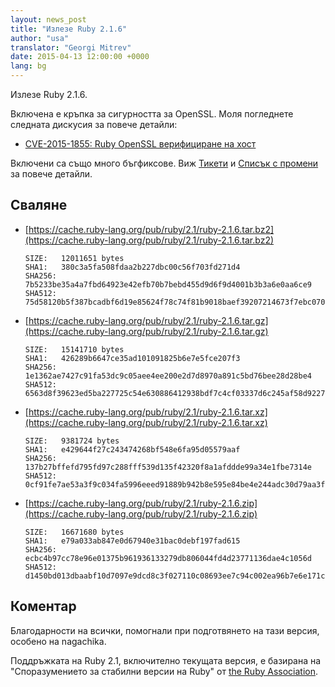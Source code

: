 ```yaml
---
layout: news_post
title: "Излезе Ruby 2.1.6"
author: "usa"
translator: "Georgi Mitrev"
date: 2015-04-13 12:00:00 +0000
lang: bg
---
```


Излезе Ruby 2.1.6.

Включена е кръпка за сигурността за OpenSSL. Моля погледнете следната
дискусия за повече детайли:

* [CVE-2015-1855: Ruby OpenSSL верифициране на хост](https://www.ruby-lang.org/bg/news/2015/04/13/ruby-openssl-hostname-matching-vulnerability/)

Включени са също много бъгфиксове.
Виж [Тикети](https://bugs.ruby-lang.org/projects/ruby-21/issues?set_filter=1&amp;status_id=5)
и [Списък с промени](http://svn.ruby-lang.org/repos/ruby/tags/v2_1_6/ChangeLog)
за повече детайли.

## Сваляне

* [https://cache.ruby-lang.org/pub/ruby/2.1/ruby-2.1.6.tar.bz2](https://cache.ruby-lang.org/pub/ruby/2.1/ruby-2.1.6.tar.bz2)

      SIZE:   12011651 bytes
      SHA1:   380c3a5fa508fdaa2b227dbc00c56f703fd271d4
      SHA256: 7b5233be35a4a7fbd64923e42efb70b7bebd455d9d6f9d4001b3b3a6e0aa6ce9
      SHA512: 75d58120b5f387bcadbf6d19e85624f78c74f81b9018baef39207214673f7ebc0700ab31145acd88b4071c896ba8e1302a29c90955bcf5f8c863634125022aa6

* [https://cache.ruby-lang.org/pub/ruby/2.1/ruby-2.1.6.tar.gz](https://cache.ruby-lang.org/pub/ruby/2.1/ruby-2.1.6.tar.gz)

      SIZE:   15141710 bytes
      SHA1:   426289b6647ce35ad101091825b6e7e5fce207f3
      SHA256: 1e1362ae7427c91fa53dc9c05aee4ee200e2d7d8970a891c5bd76bee28d28be4
      SHA512: 6563d8f39623ed5ba227725c54e630886412938bdf7c4cf03337d6c245af58d92274a098ea0e03bfd0e94970f4ee82909c366ae81db4b9317c10b92167bfc46d

* [https://cache.ruby-lang.org/pub/ruby/2.1/ruby-2.1.6.tar.xz](https://cache.ruby-lang.org/pub/ruby/2.1/ruby-2.1.6.tar.xz)

      SIZE:   9381724 bytes
      SHA1:   e429644f27c243474268bf548e6fa95d05579aaf
      SHA256: 137b27bffefd795fd97c288fff539d135f42320f8a1afddde99a34e1fbe7314e
      SHA512: 0cf91fe7ae53a3f9c034fa5996eeed91889b942b8e595e84be4e244adc30d79aa3f540cc6f657982715069dfb14af20786557689d9a8fe4bbfc66280e84dd6cf

* [https://cache.ruby-lang.org/pub/ruby/2.1/ruby-2.1.6.zip](https://cache.ruby-lang.org/pub/ruby/2.1/ruby-2.1.6.zip)

      SIZE:   16671680 bytes
      SHA1:   e79a033ab847e0d67940e31bac0debf197fad615
      SHA256: ecbc4b97cc78e96e01375b961936133279db806044fd4d23771136dae4c1056d
      SHA512: d1450bd013dbaabf10d7097e9dcd8c3f027110c08693ee7c94c002ea96b7e6e171c951b8b1ca3971b7f89e05b15df00ec56a006f9393889ae7f8045e9b328fad

## Коментар

Благодарности на всички, помогнали при подготвянето на тази версия, особено на
nagachika.

Поддръжката на Ruby 2.1, включително текущата версия, е базирана на
"Споразумението за стабилни версии на Ruby" от
[the Ruby Association](http://www.ruby.or.jp/).
